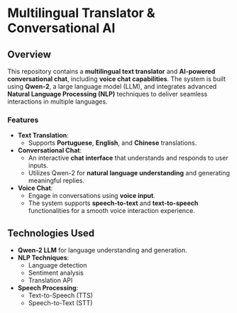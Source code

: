 # Multilingual Translator & Conversational AI

## Overview
This repository contains a **multilingual text translator** and **AI-powered conversational chat**, including **voice chat capabilities**. The system is built using **Qwen-2**, a large language model (LLM), and integrates advanced **Natural Language Processing (NLP)** techniques to deliver seamless interactions in multiple languages.

### Features
- **Text Translation**:
  - Supports **Portuguese**, **English**, and **Chinese** translations.
- **Conversational Chat**:
  - An interactive **chat interface** that understands and responds to user inputs.
  - Utilizes Qwen-2 for **natural language understanding** and generating meaningful replies.
- **Voice Chat**:
  - Engage in conversations using **voice input**.
  - The system supports **speech-to-text** and **text-to-speech** functionalities for a smooth voice interaction experience.

## Technologies Used
- **Qwen-2 LLM** for language understanding and generation.
- **NLP Techniques**:
  - Language detection
  - Sentiment analysis
  - Translation API
- **Speech Processing**:
  - Text-to-Speech (TTS)
  - Speech-to-Text (STT)
  

